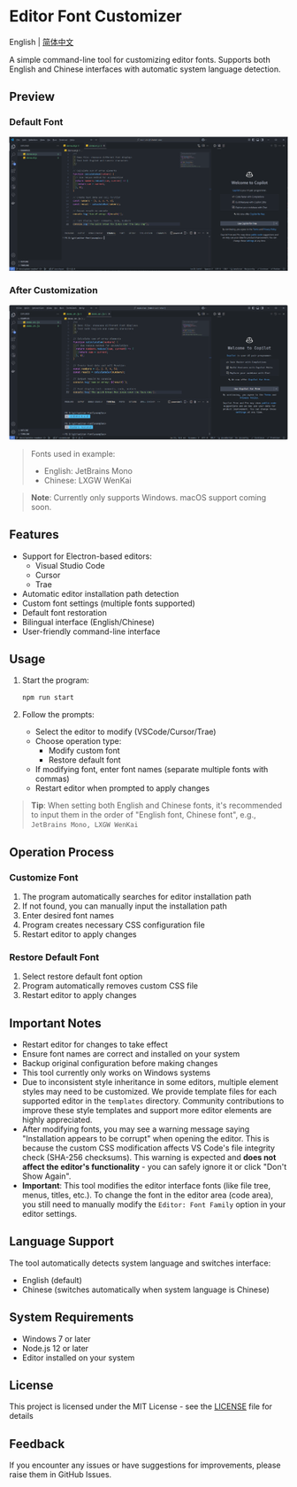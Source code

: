 # Editor Font Customizer

English | [简体中文](README.zh.md)

A simple command-line tool for customizing editor fonts. Supports both English and Chinese interfaces with automatic system language detection.

## Preview

### Default Font

![Default Font](examples/before.en.png)

### After Customization

![Customized Font](examples/after.en.png)

> Fonts used in example:
>
> - English: JetBrains Mono
> - Chinese: LXGW WenKai

> **Note**: Currently only supports Windows. macOS support coming soon.

## Features

- Support for Electron-based editors:
  - Visual Studio Code
  - Cursor
  - Trae
- Automatic editor installation path detection
- Custom font settings (multiple fonts supported)
- Default font restoration
- Bilingual interface (English/Chinese)
- User-friendly command-line interface

## Usage

1. Start the program:

   ```bash
   npm run start
   ```

2. Follow the prompts:
   - Select the editor to modify (VSCode/Cursor/Trae)
   - Choose operation type:
     - Modify custom font
     - Restore default font
   - If modifying font, enter font names (separate multiple fonts with commas)
   - Restart editor when prompted to apply changes

> **Tip**: When setting both English and Chinese fonts, it's recommended to input them in the order of "English font, Chinese font", e.g., `JetBrains Mono, LXGW WenKai`

## Operation Process

### Customize Font

1. The program automatically searches for editor installation path
2. If not found, you can manually input the installation path
3. Enter desired font names
4. Program creates necessary CSS configuration file
5. Restart editor to apply changes

### Restore Default Font

1. Select restore default font option
2. Program automatically removes custom CSS file
3. Restart editor to apply changes

## Important Notes

- Restart editor for changes to take effect
- Ensure font names are correct and installed on your system
- Backup original configuration before making changes
- This tool currently only works on Windows systems
- Due to inconsistent style inheritance in some editors, multiple element styles may need to be customized. We provide template files for each supported editor in the `templates` directory. Community contributions to improve these style templates and support more editor elements are highly appreciated.
- After modifying fonts, you may see a warning message saying "Installation appears to be corrupt" when opening the editor. This is because the custom CSS modification affects VS Code's file integrity check (SHA-256 checksums). This warning is expected and **does not affect the editor's functionality** - you can safely ignore it or click "Don't Show Again".
- **Important**: This tool modifies the editor interface fonts (like file tree, menus, titles, etc.). To change the font in the editor area (code area), you still need to manually modify the `Editor: Font Family` option in your editor settings.

## Language Support

The tool automatically detects system language and switches interface:

- English (default)
- Chinese (switches automatically when system language is Chinese)

## System Requirements

- Windows 7 or later
- Node.js 12 or later
- Editor installed on your system

## License

This project is licensed under the MIT License - see the [LICENSE](LICENSE) file for details

## Feedback

If you encounter any issues or have suggestions for improvements, please raise them in GitHub Issues.
